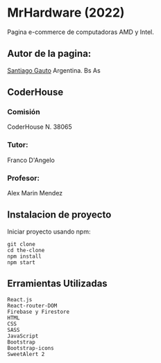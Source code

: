 # MrHardware (2022)

Pagina e-commerce de computadoras AMD y Intel.

## Autor de la pagina:

[Santiago Gauto](https://github.com/SantiagoGauto) 
Argentina. Bs As

## CoderHouse

### Comisión 
CoderHouse N. 38065
### Tutor:
Franco D'Angelo
### Profesor:
Alex Marin Mendez

## Instalacion de proyecto
Iniciar proyecto usando npm:

    git clone
    cd the-clone
    npm install 
    npm start

## Erramientas Utilizadas

    React.js
    React-router-DOM
    Firebase y Firestore
    HTML
    CSS
    SASS
    JavaScript
    Bootstrap
    Bootstrap-icons
    SweetAlert 2
